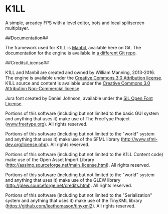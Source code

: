 K1LL
======

A simple, arcadey FPS with a level editor, bots and local splitscreen multiplayer.


##Documentation##

The framework used for K1LL is [Manbil](https://github.com/heyx3/Manbil), available here on Git. The documentation for the engine is available in [a different Git repo](https://github.com/heyx3/ManbilDocumentation).

##Credits/License##

K1LL and Manbil are created and owned by William Manning, 2013-2016.
The engine is available under the [Creative Commons 3.0 Attribution license](https://creativecommons.org/licenses/by/3.0/us/).
K1LL source and content is available under the [Creative Commons 3.0 Attribution Non-Commercial license](https://creativecommons.org/licenses/by-nc/3.0/).

Jura font created by Daniel Johnson, available under the [SIL Open Font License](http://scripts.sil.org/cms/scripts/page.php?site_id=nrsi&id=OFL).

Portions of this software (including but not limited to the basic GUI system and anything that uses it) make use of The FreeType Project (www.freetype.org). All rights reserved.
    
Portions of this software (including but not limited to the "world" system and anything that uses it) make use of the SFML library (http://www.sfml-dev.org/license.php). All rights reserved.

Portions of this software (including but not limited to the K1LL Content code) make use of the Open Asset Import Library (http://assimp.sourceforge.net/main_license.html).  All rights reserved.

Portions of this software (including but not limited to the "world" system and anything that uses it) make use of the GLEW library (http://glew.sourceforge.net/credits.html). All rights reserved.

Portions of this software (including but not limited to the "Serialization" system and anything that uses it) make use of the TinyXML library (https://github.com/leethomason/tinyxml2). All rights reserved.
